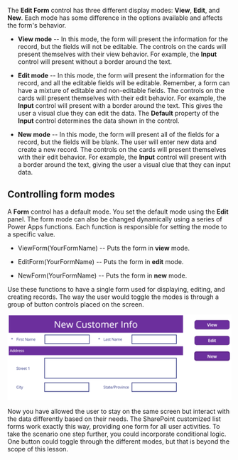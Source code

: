 The **Edit Form** control has three different display modes: **View**,
**Edit**, and **New**. Each mode has some difference in the options
available and affects the form's behavior.

-   **View mode** -- In this mode, the form will present the information
    for the record, but the fields will not be editable. The controls on
    the cards will present themselves with their view behavior. For
    example, the **Input** control will present without a border around
    the text.

-   **Edit mode** -- In this mode, the form will present the information
    for the record, and all the editable fields will be editable.
    Remember, a form can have a mixture of editable and non-editable
    fields. The controls on the cards will present themselves with their
    edit behavior. For example, the **Input** control will present with a
    border around the text. This gives the user a visual clue they can
    edit the data. The **Default** property of the **Input** control
    determines the data shown in the control.

-   **New mode** -- In this mode, the form will present all of the
    fields for a record, but the fields will be blank. The user will
    enter new data and create a new record. The controls on the cards
    will present themselves with their edit behavior. For example, the
    **Input** control will present with a border around the text, giving
    the user a visual clue that they can input data.

Controlling form modes
----------------------

A **Form** control has a default mode. You set the default mode using the
**Edit** panel. The form mode can also be changed dynamically using a
series of Power Apps functions. Each function is responsible for setting
the mode to a specific value.

-   ViewForm(YourFormName) -- Puts the form in **view** mode.

-   EditForm(YourFormName) -- Puts the form in **edit** mode.

-   NewForm(YourFormName) -- Puts the form in **new** mode.

Use these functions to have a single form used for displaying, editing,
and creating records. The way the user would toggle the modes is through
a group of button controls placed on the screen.

![Screenshot of New Form that includes view, edit, and new.](../media/new-form.png)

Now you have allowed the user to stay on the same screen but interact
with the data differently based on their needs. The SharePoint
customized list forms work exactly this way, providing one form for all
user activities. To take the scenario one step further, you could
incorporate conditional logic. One button could toggle through the
different modes, but that is beyond the scope of this lesson.

